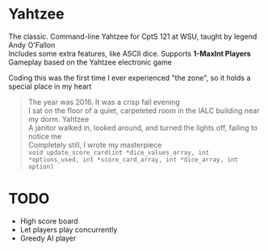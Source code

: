 # Yahtzee

The classic. Command-line Yahtzee for CptS 121 at WSU, taught by legend Andy O'Fallon<br>
Includes some extra features, like ASCII dice. Supports **1-MaxInt Players**<br>
Gameplay based on the Yahtzee electronic game<br>

Coding this was the first time I ever experienced "the zone", so it holds a special place in my heart

> The year was 2016. It was a crisp fall evening<br>
> I sat on the floor of a quiet, carpeteted room in the IALC building near my dorm. Yahtzee<br>
> A janitor walked in, looked around, and turned the lights off, failing to notice me<br>
> Completely still, I wrote my masterpiece<br>
> `void update_score_card(int *dice_values_array, int *options_used, int *score_card_array, int *dice_array, int option)`<br>

# TODO

- High score board
- Let players play concurrently
- Greedy AI player
